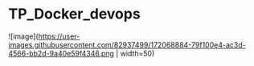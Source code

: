 # TP_Docker_devops

![image](https://user-images.githubusercontent.com/82937499/172068884-79f100e4-ac3d-4566-bb2d-9a40e59f4346.png | width=50)
